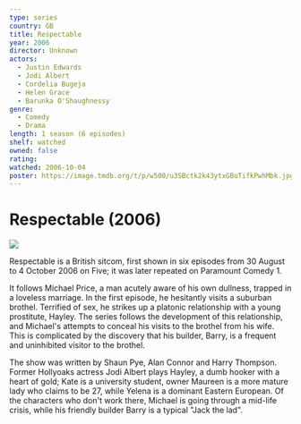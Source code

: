 ```yaml
---
type: series
country: GB
title: Respectable
year: 2006
director: Unknown
actors:
  - Justin Edwards
  - Jodi Albert
  - Cordelia Bugeja
  - Helen Grace
  - Barunka O'Shaughnessy
genre:
  - Comedy
  - Drama
length: 1 season (6 episodes)
shelf: watched
owned: false
rating:
watched: 2006-10-04
poster: https://image.tmdb.org/t/p/w500/u3SBctk2k43ytxGBuTifkPwhMbk.jpg
---
```


# Respectable (2006)

![](https://image.tmdb.org/t/p/w500/u3SBctk2k43ytxGBuTifkPwhMbk.jpg)

Respectable is a British sitcom, first shown in six episodes from 30 August to 4 October 2006 on Five; it was later repeated on Paramount Comedy 1.

It follows Michael Price, a man acutely aware of his own dullness, trapped in a loveless marriage. In the first episode, he hesitantly visits a suburban brothel. Terrified of sex, he strikes up a platonic relationship with a young prostitute, Hayley. The series follows the development of this relationship, and Michael's attempts to conceal his visits to the brothel from his wife. This is complicated by the discovery that his builder, Barry, is a frequent and uninhibited visitor to the brothel.

The show was written by Shaun Pye, Alan Connor and Harry Thompson. Former Hollyoaks actress Jodi Albert plays Hayley, a dumb hooker with a heart of gold; Kate is a university student, owner Maureen is a more mature lady who claims to be 27, while Yelena is a dominant Eastern European. Of the characters who don't work there, Michael is going through a mid-life crisis, while his friendly builder Barry is a typical "Jack the lad".